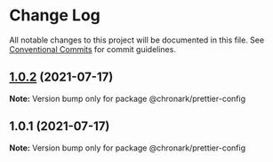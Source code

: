 # Change Log

All notable changes to this project will be documented in this file.
See [Conventional Commits](https://conventionalcommits.org) for commit guidelines.

## [1.0.2](https://github.com/chronark/shared/compare/@chronark/prettier-config@1.0.1...@chronark/prettier-config@1.0.2) (2021-07-17)

**Note:** Version bump only for package @chronark/prettier-config





## 1.0.1 (2021-07-17)

**Note:** Version bump only for package @chronark/prettier-config
